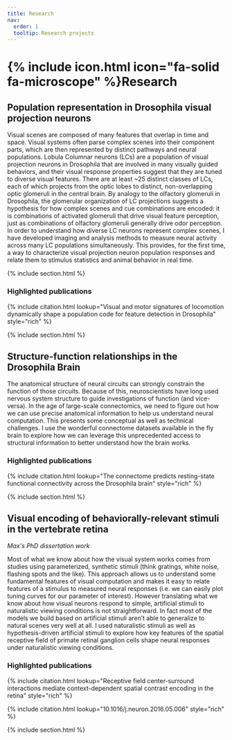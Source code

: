 ```yaml
---
title: Research
nav:
  order: 1
  tooltip: Research projects
---
```


# {% include icon.html icon="fa-solid fa-microscope" %}Research

## Population representation in Drosophila visual projection neurons
Visual scenes are composed of many features that overlap in time and space. Visual systems often parse complex scenes into their component parts, which are then represented by distinct pathways and neural populations. Lobula Columnar neurons (LCs) are a population of visual projection neurons in Drosophila that are involved in many visually guided behaviors, and their visual response properties suggest that they are tuned to diverse visual features. There are at least ~25 distinct classes of LCs, each of which projects from the optic lobes to distinct, non-overlapping optic glomeruli in the central brain. By analogy to the olfactory glomeruli in Drosophila, the glomerular organization of LC projections suggests a hypothesis for how complex scenes and cue combinations are encoded: it is combinations of activated glomeruli that drive visual feature perception, just as combinations of olfactory glomeruli generally drive odor perception. In order to understand how diverse LC neurons represent complex scenes, I have developed imaging and analysis methods to measure neural activity across many LC populations simultaneously. This provides, for the first time, a way to characterize visual projection neuron population responses and relate them to stimulus statistics and animal behavior in real time.

{% include section.html %}

### Highlighted publications

{% include citation.html lookup="Visual and motor signatures of locomotion dynamically shape a population code for feature detection in Drosophila" style="rich" %}

{% include section.html %}

## Structure-function relationships in the Drosophila Brain
The anatomical structure of neural circuits can strongly constrain the function of those circuits. Because of this, neuroscientists have long used nervous system structure to guide investigations of function (and vice-versa). In the age of large-scale connectomics, we need to figure out how we can use precise anatomical information to help us understand neural computation. This presents some conceptual as well as technical challenges. I use the wonderful connectome datasets available in the fly brain to explore how we can leverage this unprecedented access to structural information to better understand how the brain works.

### Highlighted publications

{% include citation.html lookup="The connectome predicts resting-state functional connectivity across the Drosophila brain" style="rich" %}

{% include section.html %}

## Visual encoding of behaviorally-relevant stimuli in the vertebrate retina
_Max's PhD dissertation work_

Most of what we know about how the visual system works comes from studies using parameterized, synthetic stimuli (think gratings, white noise, flashing spots and the like). This approach allows us to understand some fundamental features of visual computation and makes it easy to relate features of a stimulus to measured neural responses (i.e. we can easily plot tuning curves for our parameter of interest). However translating what we know about how visual neurons respond to simple, artificial stimuli to naturalistic viewing conditions is not straightforward. In fact most of the models we build based on artificial stimuli aren’t able to generalize to natural scenes very well at all. I used naturalistic stimuli as well as hypothesis-driven artificial stimuli to explore how key features of the spatial receptive field of primate retinal ganglion cells shape neural responses under naturalistic viewing conditions.

### Highlighted publications

{% include citation.html lookup="Receptive field center-surround interactions mediate context-dependent spatial contrast encoding in the retina" style="rich" %}

{% include citation.html lookup="10.1016/j.neuron.2016.05.006" style="rich" %}

{% include section.html %}
